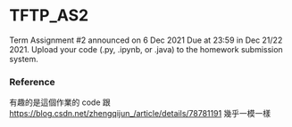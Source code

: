# TFTP_AS2
Term Assignment #2 announced on 6 Dec 2021 Due at 23:59 in Dec 21/22 2021. Upload your code (.py, .ipynb, or .java) to the homework submission system.


### Reference
有趣的是這個作業的 code 跟 https://blog.csdn.net/zhengqijun_/article/details/78781191 幾乎一模一樣

